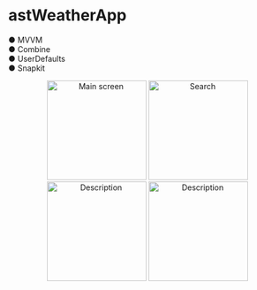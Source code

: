 # astWeatherApp

● MVVM  
● Combine  
● UserDefaults  
● Snapkit  
  
<p align="center">
  <img src="https://user-images.githubusercontent.com/108129792/279686565-9276f0ad-2047-4028-9546-3c9d28d9e0a3.png" width="180" title="Main screen">
  <img src="https://user-images.githubusercontent.com/108129792/279686577-b948320d-1176-406e-ab36-5f0bd93e2aeb.png" width="180" title="Search">
  <img src="https://user-images.githubusercontent.com/108129792/279686581-6a55bde2-5153-4cc3-9108-0dfa35eb8982.png" width="180" alt="Description">
  <img src="https://user-images.githubusercontent.com/108129792/279686589-d99597a6-2e46-4c73-be8e-579ff8469fde.png" width="180" alt="Description">
</p>
